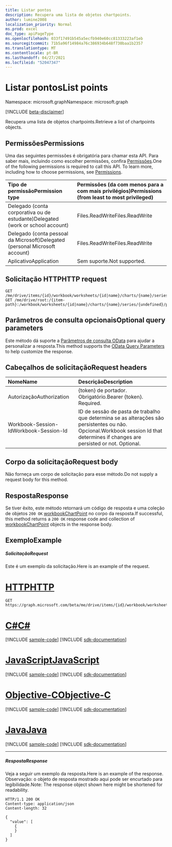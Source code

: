 ```yaml
---
title: Listar pontos
description: Recupera uma lista de objetos chartpoints.
author: lumine2008
localization_priority: Normal
ms.prod: excel
doc_type: apiPageType
ms.openlocfilehash: 033f17491b545a5ecfb940e60cc81333223af1eb
ms.sourcegitcommit: 71b5a96f14984a76c386934b648f730baa1b2357
ms.translationtype: MT
ms.contentlocale: pt-BR
ms.lasthandoff: 04/27/2021
ms.locfileid: "52047347"
---
```

# <a name="list-points"></a><span data-ttu-id="cbe37-103">Listar pontos</span><span class="sxs-lookup"><span data-stu-id="cbe37-103">List points</span></span>

<span data-ttu-id="cbe37-104">Namespace: microsoft.graph</span><span class="sxs-lookup"><span data-stu-id="cbe37-104">Namespace: microsoft.graph</span></span>

[!INCLUDE [beta-disclaimer](../../includes/beta-disclaimer.md)]

<span data-ttu-id="cbe37-105">Recupera uma lista de objetos chartpoints.</span><span class="sxs-lookup"><span data-stu-id="cbe37-105">Retrieve a list of chartpoints objects.</span></span>
## <a name="permissions"></a><span data-ttu-id="cbe37-106">Permissões</span><span class="sxs-lookup"><span data-stu-id="cbe37-106">Permissions</span></span>
<span data-ttu-id="cbe37-p101">Uma das seguintes permissões é obrigatória para chamar esta API. Para saber mais, incluindo como escolher permissões, confira [Permissões](/graph/permissions-reference).</span><span class="sxs-lookup"><span data-stu-id="cbe37-p101">One of the following permissions is required to call this API. To learn more, including how to choose permissions, see [Permissions](/graph/permissions-reference).</span></span>

|<span data-ttu-id="cbe37-109">Tipo de permissão</span><span class="sxs-lookup"><span data-stu-id="cbe37-109">Permission type</span></span>      | <span data-ttu-id="cbe37-110">Permissões (da com menos para a com mais privilégios)</span><span class="sxs-lookup"><span data-stu-id="cbe37-110">Permissions (from least to most privileged)</span></span>              |
|:--------------------|:---------------------------------------------------------|
|<span data-ttu-id="cbe37-111">Delegado (conta corporativa ou de estudante)</span><span class="sxs-lookup"><span data-stu-id="cbe37-111">Delegated (work or school account)</span></span> | <span data-ttu-id="cbe37-112">Files.ReadWrite</span><span class="sxs-lookup"><span data-stu-id="cbe37-112">Files.ReadWrite</span></span>    |
|<span data-ttu-id="cbe37-113">Delegado (conta pessoal da Microsoft)</span><span class="sxs-lookup"><span data-stu-id="cbe37-113">Delegated (personal Microsoft account)</span></span> | <span data-ttu-id="cbe37-114">Files.ReadWrite</span><span class="sxs-lookup"><span data-stu-id="cbe37-114">Files.ReadWrite</span></span>    |
|<span data-ttu-id="cbe37-115">Aplicativo</span><span class="sxs-lookup"><span data-stu-id="cbe37-115">Application</span></span> | <span data-ttu-id="cbe37-116">Sem suporte.</span><span class="sxs-lookup"><span data-stu-id="cbe37-116">Not supported.</span></span> |

## <a name="http-request"></a><span data-ttu-id="cbe37-117">Solicitação HTTP</span><span class="sxs-lookup"><span data-stu-id="cbe37-117">HTTP request</span></span>
<!-- { "blockType": "ignored" } -->
```http
GET /me/drive/items/{id}/workbook/worksheets/{id|name}/charts/{name}/series/{undefined}/points
GET /me/drive/root:/{item-path}:/workbook/worksheets/{id|name}/charts/{name}/series/{undefined}/points
```
## <a name="optional-query-parameters"></a><span data-ttu-id="cbe37-118">Parâmetros de consulta opcionais</span><span class="sxs-lookup"><span data-stu-id="cbe37-118">Optional query parameters</span></span>
<span data-ttu-id="cbe37-119">Este método dá suporte a [Parâmetros de consulta OData](/graph/query-parameters) para ajudar a personalizar a resposta.</span><span class="sxs-lookup"><span data-stu-id="cbe37-119">This method supports the [OData Query Parameters](/graph/query-parameters) to help customize the response.</span></span>

## <a name="request-headers"></a><span data-ttu-id="cbe37-120">Cabeçalhos de solicitação</span><span class="sxs-lookup"><span data-stu-id="cbe37-120">Request headers</span></span>
| <span data-ttu-id="cbe37-121">Nome</span><span class="sxs-lookup"><span data-stu-id="cbe37-121">Name</span></span>      |<span data-ttu-id="cbe37-122">Descrição</span><span class="sxs-lookup"><span data-stu-id="cbe37-122">Description</span></span>|
|:----------|:----------|
| <span data-ttu-id="cbe37-123">Autorização</span><span class="sxs-lookup"><span data-stu-id="cbe37-123">Authorization</span></span>  | <span data-ttu-id="cbe37-p102">{token} de portador. Obrigatório.</span><span class="sxs-lookup"><span data-stu-id="cbe37-p102">Bearer {token}. Required.</span></span> |
| <span data-ttu-id="cbe37-126">Workbook-Session-Id</span><span class="sxs-lookup"><span data-stu-id="cbe37-126">Workbook-Session-Id</span></span>  | <span data-ttu-id="cbe37-p103">ID de sessão de pasta de trabalho que determina se as alterações são persistentes ou não. Opcional.</span><span class="sxs-lookup"><span data-stu-id="cbe37-p103">Workbook session Id that determines if changes are persisted or not. Optional.</span></span>|

## <a name="request-body"></a><span data-ttu-id="cbe37-129">Corpo da solicitação</span><span class="sxs-lookup"><span data-stu-id="cbe37-129">Request body</span></span>
<span data-ttu-id="cbe37-130">Não forneça um corpo de solicitação para esse método.</span><span class="sxs-lookup"><span data-stu-id="cbe37-130">Do not supply a request body for this method.</span></span>

## <a name="response"></a><span data-ttu-id="cbe37-131">Resposta</span><span class="sxs-lookup"><span data-stu-id="cbe37-131">Response</span></span>

<span data-ttu-id="cbe37-132">Se tiver êxito, este método retornará um código de resposta e uma coleção de objetos `200 OK` [workbookChartPoint](../resources/workbookchartpoint.md) no corpo da resposta.</span><span class="sxs-lookup"><span data-stu-id="cbe37-132">If successful, this method returns a `200 OK` response code and collection of [workbookChartPoint](../resources/workbookchartpoint.md) objects in the response body.</span></span>
## <a name="example"></a><span data-ttu-id="cbe37-133">Exemplo</span><span class="sxs-lookup"><span data-stu-id="cbe37-133">Example</span></span>
##### <a name="request"></a><span data-ttu-id="cbe37-134">Solicitação</span><span class="sxs-lookup"><span data-stu-id="cbe37-134">Request</span></span>
<span data-ttu-id="cbe37-135">Este é um exemplo da solicitação.</span><span class="sxs-lookup"><span data-stu-id="cbe37-135">Here is an example of the request.</span></span>

# <a name="http"></a>[<span data-ttu-id="cbe37-136">HTTP</span><span class="sxs-lookup"><span data-stu-id="cbe37-136">HTTP</span></span>](#tab/http)
<!-- {
  "blockType": "request",
  "name": "get_points"
}-->
```msgraph-interactive
GET https://graph.microsoft.com/beta/me/drive/items/{id}/workbook/worksheets/{id|name}/charts/{name}/series/{undefined}/points
```
# <a name="c"></a>[<span data-ttu-id="cbe37-137">C#</span><span class="sxs-lookup"><span data-stu-id="cbe37-137">C#</span></span>](#tab/csharp)
[!INCLUDE [sample-code](../includes/snippets/csharp/get-points-csharp-snippets.md)]
[!INCLUDE [sdk-documentation](../includes/snippets/snippets-sdk-documentation-link.md)]

# <a name="javascript"></a>[<span data-ttu-id="cbe37-138">JavaScript</span><span class="sxs-lookup"><span data-stu-id="cbe37-138">JavaScript</span></span>](#tab/javascript)
[!INCLUDE [sample-code](../includes/snippets/javascript/get-points-javascript-snippets.md)]
[!INCLUDE [sdk-documentation](../includes/snippets/snippets-sdk-documentation-link.md)]

# <a name="objective-c"></a>[<span data-ttu-id="cbe37-139">Objective-C</span><span class="sxs-lookup"><span data-stu-id="cbe37-139">Objective-C</span></span>](#tab/objc)
[!INCLUDE [sample-code](../includes/snippets/objc/get-points-objc-snippets.md)]
[!INCLUDE [sdk-documentation](../includes/snippets/snippets-sdk-documentation-link.md)]

# <a name="java"></a>[<span data-ttu-id="cbe37-140">Java</span><span class="sxs-lookup"><span data-stu-id="cbe37-140">Java</span></span>](#tab/java)
[!INCLUDE [sample-code](../includes/snippets/java/get-points-java-snippets.md)]
[!INCLUDE [sdk-documentation](../includes/snippets/snippets-sdk-documentation-link.md)]

---

##### <a name="response"></a><span data-ttu-id="cbe37-141">Resposta</span><span class="sxs-lookup"><span data-stu-id="cbe37-141">Response</span></span>
<span data-ttu-id="cbe37-142">Veja a seguir um exemplo da resposta.</span><span class="sxs-lookup"><span data-stu-id="cbe37-142">Here is an example of the response.</span></span> <span data-ttu-id="cbe37-143">Observação: o objeto de resposta mostrado aqui pode ser encurtado para legibilidade.</span><span class="sxs-lookup"><span data-stu-id="cbe37-143">Note: The response object shown here might be shortened for readability.</span></span>
<!-- {
  "blockType": "response",
  "truncated": true,
  "@odata.type": "microsoft.graph.workbookChartPoint",
  "isCollection": true
} -->
```http
HTTP/1.1 200 OK
Content-type: application/json
Content-length: 32

{
  "value": [
    {
    }
  ]
}
```

<!-- uuid: 8fcb5dbc-d5aa-4681-8e31-b001d5168d79
2015-10-25 14:57:30 UTC -->
<!--
{
  "type": "#page.annotation",
  "description": "List points",
  "keywords": "",
  "section": "documentation",
  "tocPath": "",
  "suppressions": [
  ]
}
-->
